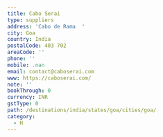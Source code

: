 ```yaml
---
title: Cabo Serai
type: suppliers
address: 'Cabo de Rama  '
city: Goa
country: India
postalCode: 403 702
areaCode: ''
phone: ''
mobile: .nan
email: contact@caboserai.com
www: https://caboserai.com/
note: ''
bookThrough: 0
currency: INR
gstType: 0
path: /destinations/india/states/goa/cities/goa/
category:
  - H
---
```


